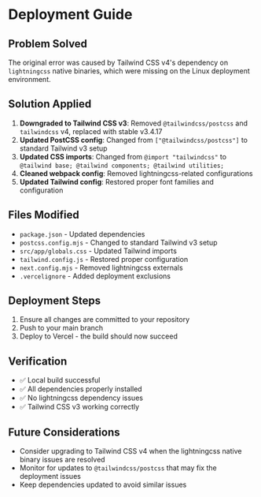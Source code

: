 # Deployment Guide

## Problem Solved

The original error was caused by Tailwind CSS v4's dependency on `lightningcss` native binaries, which were missing on the Linux deployment environment.

## Solution Applied

1. **Downgraded to Tailwind CSS v3**: Removed `@tailwindcss/postcss` and `tailwindcss` v4, replaced with stable v3.4.17
2. **Updated PostCSS config**: Changed from `["@tailwindcss/postcss"]` to standard Tailwind v3 setup
3. **Updated CSS imports**: Changed from `@import "tailwindcss"` to `@tailwind base; @tailwind components; @tailwind utilities;`
4. **Cleaned webpack config**: Removed lightningcss-related configurations
5. **Updated Tailwind config**: Restored proper font families and configuration

## Files Modified

- `package.json` - Updated dependencies
- `postcss.config.mjs` - Changed to standard Tailwind v3 setup
- `src/app/globals.css` - Updated Tailwind imports
- `tailwind.config.js` - Restored proper configuration
- `next.config.mjs` - Removed lightningcss externals
- `.vercelignore` - Added deployment exclusions

## Deployment Steps

1. Ensure all changes are committed to your repository
2. Push to your main branch
3. Deploy to Vercel - the build should now succeed

## Verification

- ✅ Local build successful
- ✅ All dependencies properly installed
- ✅ No lightningcss dependency issues
- ✅ Tailwind CSS v3 working correctly

## Future Considerations

- Consider upgrading to Tailwind CSS v4 when the lightningcss native binary issues are resolved
- Monitor for updates to `@tailwindcss/postcss` that may fix the deployment issues
- Keep dependencies updated to avoid similar issues
